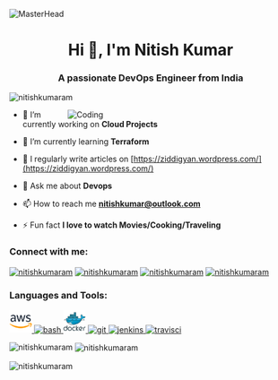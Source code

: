![MasterHead](https://cdn-images-1.medium.com/fit/t/1600/480/1*mqv03KrlG5LK2XU1uV4LJg.gif)

<h1 align="center">Hi 👋, I'm Nitish Kumar</h1>
<h3 align="center">A passionate DevOps Engineer from India</h3>

<p align="left"> <img src="https://komarev.com/ghpvc/?username=nitishkumaram&label=Profile%20views&color=0e75b6&style=flat" alt="nitishkumaram" /> </p>
<img align="right" alt="Coding" width="400" src="https://cdn.dribbble.com/users/1118376/screenshots/3604186/developer-dribbble.gif">

- 🔭 I’m currently working on **Cloud Projects**

- 🌱 I’m currently learning **Terraform**

- 📝 I regularly write articles on [https://ziddigyan.wordpress.com/](https://ziddigyan.wordpress.com/)

- 💬 Ask me about **Devops**


- 📫 How to reach me **nitishkumar@outlook.com**

- ⚡ Fun fact **I love to watch Movies/Cooking/Traveling**

<h3 align="left">Connect with me:</h3>
<p align="left">
<a href="https://twitter.com/nitishkumaram" target="blank"><img align="center" src="https://raw.githubusercontent.com/rahuldkjain/github-profile-readme-generator/master/src/images/icons/Social/twitter.svg" alt="nitishkumaram" height="30" width="40" /></a>
<a href="https://linkedin.com/in/nitishkumaram" target="blank"><img align="center" src="https://raw.githubusercontent.com/rahuldkjain/github-profile-readme-generator/master/src/images/icons/Social/linked-in-alt.svg" alt="nitishkumaram" height="30" width="40" /></a>
<a href="https://fb.com/nitishkumaram" target="blank"><img align="center" src="https://raw.githubusercontent.com/rahuldkjain/github-profile-readme-generator/master/src/images/icons/Social/facebook.svg" alt="nitishkumaram" height="30" width="40" /></a>
<a href="https://instagram.com/nitishkumaram" target="blank"><img align="center" src="https://raw.githubusercontent.com/rahuldkjain/github-profile-readme-generator/master/src/images/icons/Social/instagram.svg" alt="nitishkumaram" height="30" width="40" /></a>
</p>

<h3 align="left">Languages and Tools:</h3>
<p align="left"> <a href="https://aws.amazon.com" target="_blank" rel="noreferrer"> <img src="https://raw.githubusercontent.com/devicons/devicon/master/icons/amazonwebservices/amazonwebservices-original-wordmark.svg" alt="aws" width="40" height="40"/> </a> <a href="https://www.gnu.org/software/bash/" target="_blank" rel="noreferrer"> <img src="https://www.vectorlogo.zone/logos/gnu_bash/gnu_bash-icon.svg" alt="bash" width="40" height="40"/> </a> <a href="https://www.docker.com/" target="_blank" rel="noreferrer"> <img src="https://raw.githubusercontent.com/devicons/devicon/master/icons/docker/docker-original-wordmark.svg" alt="docker" width="40" height="40"/> </a> <a href="https://git-scm.com/" target="_blank" rel="noreferrer"> <img src="https://www.vectorlogo.zone/logos/git-scm/git-scm-icon.svg" alt="git" width="40" height="40"/> </a> <a href="https://www.jenkins.io" target="_blank" rel="noreferrer"> <img src="https://www.vectorlogo.zone/logos/jenkins/jenkins-icon.svg" alt="jenkins" width="40" height="40"/> </a> <a href="https://travis-ci.org" target="_blank" rel="noreferrer"> <img src="https://www.vectorlogo.zone/logos/travis-ci/travis-ci-icon.svg" alt="travisci" width="40" height="40"/> </a> </p>

<p><img align="left" src="https://github-readme-stats.vercel.app/api/top-langs?username=nitishkumaram&show_icons=true&locale=en&layout=compact" alt="nitishkumaram" /></p>

<p>&nbsp;<img align="center" src="https://github-readme-stats.vercel.app/api?username=nitishkumaram&show_icons=true&locale=en" alt="nitishkumaram" /></p>

<p><img align="center" src="https://github-readme-streak-stats.herokuapp.com/?user=nitishkumaram&" alt="nitishkumaram" /></p>

